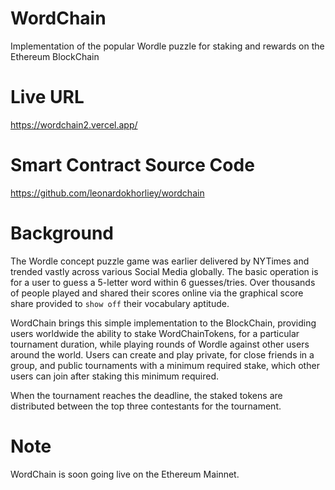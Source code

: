 # WordChain

Implementation of the popular Wordle puzzle for staking and rewards on the Ethereum BlockChain


# Live URL

https://wordchain2.vercel.app/


# Smart Contract Source Code

https://github.com/leonardokhorliey/wordchain


# Background

The Wordle concept puzzle game was earlier delivered by NYTimes and trended vastly across various Social Media globally. The basic operation is for a user to guess a 5-letter word within 6 guesses/tries. Over thousands of people played and shared their scores online via the graphical score share provided to `show off` their vocabulary aptitude.

WordChain brings this simple implementation to the BlockChain, providing users worldwide the ability to stake WordChainTokens, for a particular tournament duration, while playing rounds of Wordle against other users around the world. Users can create and play private, for close friends in a group, and public tournaments with a minimum required stake, which other users can join after staking this minimum required.

When the tournament reaches the deadline, the staked tokens are distributed between the top three contestants for the tournament.


# Note

WordChain is soon going live on the Ethereum Mainnet.
